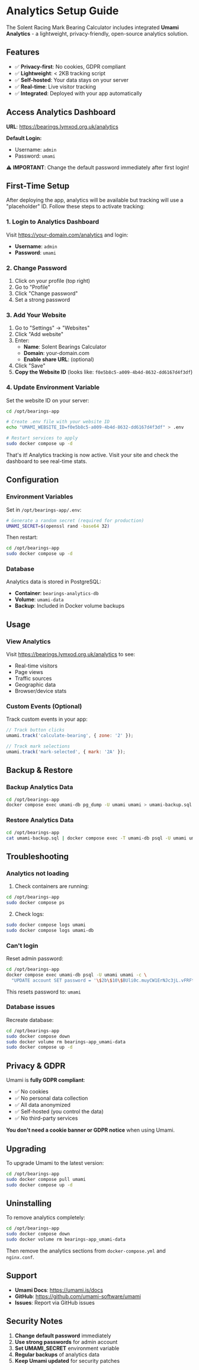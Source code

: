 # Analytics Setup Guide

The Solent Racing Mark Bearing Calculator includes integrated **Umami Analytics** - a lightweight, privacy-friendly, open-source analytics solution.

## Features

- ✅ **Privacy-first**: No cookies, GDPR compliant
- ✅ **Lightweight**: < 2KB tracking script
- ✅ **Self-hosted**: Your data stays on your server
- ✅ **Real-time**: Live visitor tracking
- ✅ **Integrated**: Deployed with your app automatically

## Access Analytics Dashboard

**URL**: https://bearings.lymxod.org.uk/analytics

**Default Login:**
- Username: `admin`
- Password: `umami`

⚠️ **IMPORTANT**: Change the default password immediately after first login!

## First-Time Setup

After deploying the app, analytics will be available but tracking will use a "placeholder" ID. Follow these steps to activate tracking:

### 1. Login to Analytics Dashboard

Visit https://your-domain.com/analytics and login:
- **Username**: `admin`
- **Password**: `umami`

### 2. Change Password

1. Click on your profile (top right)
2. Go to "Profile"  
3. Click "Change password"
4. Set a strong password

### 3. Add Your Website

1. Go to "Settings" → "Websites"
2. Click "Add website"
3. Enter:
   - **Name**: Solent Bearings Calculator
   - **Domain**: your-domain.com
   - **Enable share URL**: (optional)
4. Click "Save"
5. **Copy the Website ID** (looks like: `f0e5b8c5-a009-4b4d-8632-dd6167d4f3df`)

### 4. Update Environment Variable

Set the website ID on your server:

```bash
cd /opt/bearings-app

# Create .env file with your website ID
echo "UMAMI_WEBSITE_ID=f0e5b8c5-a009-4b4d-8632-dd6167d4f3df" > .env

# Restart services to apply
sudo docker compose up -d
```

That's it! Analytics tracking is now active. Visit your site and check the dashboard to see real-time stats.

## Configuration

### Environment Variables

Set in `/opt/bearings-app/.env`:

```bash
# Generate a random secret (required for production)
UMAMI_SECRET=$(openssl rand -base64 32)
```

Then restart:
```bash
cd /opt/bearings-app
sudo docker compose up -d
```

### Database

Analytics data is stored in PostgreSQL:
- **Container**: `bearings-analytics-db`
- **Volume**: `umami-data`
- **Backup**: Included in Docker volume backups

## Usage

### View Analytics

Visit https://bearings.lymxod.org.uk/analytics to see:
- Real-time visitors
- Page views
- Traffic sources
- Geographic data
- Browser/device stats

### Custom Events (Optional)

Track custom events in your app:

```javascript
// Track button clicks
umami.track('calculate-bearing', { zone: '2' });

// Track mark selections
umami.track('mark-selected', { mark: '2A' });
```

## Backup & Restore

### Backup Analytics Data

```bash
cd /opt/bearings-app
docker compose exec umami-db pg_dump -U umami umami > umami-backup.sql
```

### Restore Analytics Data

```bash
cd /opt/bearings-app
cat umami-backup.sql | docker compose exec -T umami-db psql -U umami umami
```

## Troubleshooting

### Analytics not loading

1. Check containers are running:
```bash
cd /opt/bearings-app
sudo docker compose ps
```

2. Check logs:
```bash
sudo docker compose logs umami
sudo docker compose logs umami-db
```

### Can't login

Reset admin password:
```bash
cd /opt/bearings-app
docker compose exec umami-db psql -U umami umami -c \
  "UPDATE account SET password = '\$2b\$10\$BUli0c.muyCW1ErNJc3jL.vFRFtFJWrT8/GcR4A.sUdSDRXrvCmP6' WHERE username = 'admin';"
```
This resets password to: `umami`

### Database issues

Recreate database:
```bash
cd /opt/bearings-app
sudo docker compose down
sudo docker volume rm bearings-app_umami-data
sudo docker compose up -d
```

## Privacy & GDPR

Umami is **fully GDPR compliant**:
- ✅ No cookies
- ✅ No personal data collection
- ✅ All data anonymized
- ✅ Self-hosted (you control the data)
- ✅ No third-party services

**You don't need a cookie banner or GDPR notice** when using Umami.

## Upgrading

To upgrade Umami to the latest version:

```bash
cd /opt/bearings-app
sudo docker compose pull umami
sudo docker compose up -d
```

## Uninstalling

To remove analytics completely:

```bash
cd /opt/bearings-app
sudo docker compose down
sudo docker volume rm bearings-app_umami-data
```

Then remove the analytics sections from `docker-compose.yml` and `nginx.conf`.

## Support

- **Umami Docs**: https://umami.is/docs
- **GitHub**: https://github.com/umami-software/umami
- **Issues**: Report via GitHub issues

## Security Notes

1. **Change default password** immediately
2. **Use strong passwords** for admin account
3. **Set UMAMI_SECRET** environment variable
4. **Regular backups** of analytics data
5. **Keep Umami updated** for security patches

